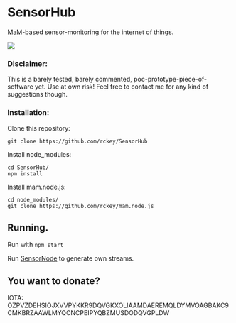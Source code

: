 # SensorHub
[MaM](https://blog.iota.org/introducing-masked-authenticated-messaging-e55c1822d50e)-based sensor-monitoring for the internet of things.

<img src="https://i.imgur.com/eMwPcI3.png"/>

### Disclaimer:

This is a barely tested, barely commented, poc-prototype-piece-of-software yet. Use at own risk!
Feel free to contact me for any kind of suggestions though.

### Installation:

Clone this repository:
```
git clone https://github.com/rckey/SensorHub
```
Install node_modules:
```
cd SensorHub/
npm install
```
Install mam.node.js:
```
cd node_modules/
git clone https://github.com/rckey/mam.node.js
```
## Running.

Run with ``` npm start ```

Run [SensorNode](https://github.com/rckey/SensorNode) to generate own streams.

## You want to donate?

IOTA: OZPVZDEHSIOJXVVPYKKR9DQVGKXOLIAAMDAEREMQLDYMVOAGBAKC9CMKBRZAAWLMYQCNCPEIPYQBZMUSDODQVGPLDW

